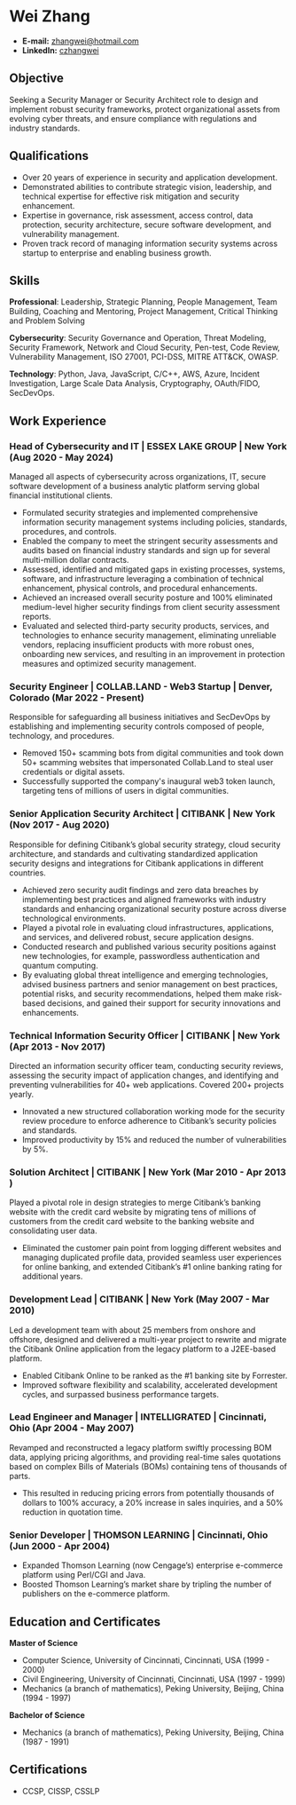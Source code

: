 # Wei Zhang

- **E-mail:** zhangwei@hotmail.com
- **LinkedIn:** [czhangwei](https://www.linkedin.com/in/czhangwei/)

## Objective

Seeking a Security Manager or Security Architect role to design and implement robust security frameworks, protect organizational assets from evolving cyber threats, and ensure compliance with regulations and industry standards.

## Qualifications

- Over 20 years of experience in security and application development.
- Demonstrated abilities to contribute strategic vision, leadership, and technical expertise for effective risk mitigation and security enhancement.
- Expertise in governance, risk assessment, access control, data protection, security architecture, secure software development, and vulnerability management.
- Proven track record of managing information security systems across startup to enterprise and enabling business growth.

## Skills

**Professional**: Leadership, Strategic Planning, People Management, Team Building, Coaching and Mentoring, Project Management, Critical Thinking and Problem Solving

**Cybersecurity**: Security Governance and Operation, Threat Modeling, Security Framework, Network and Cloud Security, Pen-test, Code Review, Vulnerability Management, ISO 27001, PCI-DSS, MITRE ATT&CK, OWASP.

**Technology**: Python, Java, JavaScript, C/C++, AWS, Azure, Incident Investigation, Large Scale Data Analysis, Cryptography, OAuth/FIDO, SecDevOps.

## Work Experience

### Head of Cybersecurity and IT | ESSEX LAKE GROUP | New York (Aug 2020 - May 2024)

Managed all aspects of cybersecurity across organizations, IT, secure software development of a business analytic platform serving global financial institutional clients. 

- Formulated security strategies and implemented comprehensive information security management systems including policies, standards, procedures, and controls.
- Enabled the company to meet the stringent security assessments and audits based on financial industry standards and sign up for several multi-million dollar contracts.
- Assessed, identified and mitigated gaps in existing processes, systems, software, and infrastructure leveraging a combination of technical enhancement, physical controls, and procedural enhancements.
- Achieved an increased overall security posture and 100% eliminated medium-level higher security findings from client security assessment reports.
- Evaluated and selected third-party security products, services, and technologies to enhance security management, eliminating unreliable vendors, replacing insufficient products with more robust ones, onboarding new services, and resulting in an improvement in protection measures and optimized security management.

### Security Engineer | COLLAB.LAND - Web3 Startup | Denver, Colorado (Mar 2022 - Present)

Responsible for safeguarding all business initiatives and SecDevOps by establishing and implementing security controls composed of people, technology, and procedures.

- Removed 150+ scamming bots from digital communities and took down 50+ scamming websites that impersonated Collab.Land to steal user credentials or digital assets.
- Successfully supported the company's inaugural web3 token launch, targeting tens of millions of users in digital communities.

### Senior Application Security Architect | CITIBANK | New York (Nov 2017 - Aug 2020)

Responsible for defining Citibank’s global security strategy, cloud security architecture, and standards and cultivating standardized application security designs and integrations for Citibank applications in different countries.

- Achieved zero security audit findings and zero data breaches by implementing best practices and aligned frameworks with industry standards and enhancing organizational security posture across diverse technological environments.
- Played a pivotal role in evaluating cloud infrastructures, applications, and services, and delivered robust, secure application designs.
- Conducted research and published various security positions against new technologies, for example, passwordless authentication and quantum computing.
- By evaluating global threat intelligence and emerging technologies, advised business partners and senior management on best practices, potential risks, and security recommendations, helped them make risk-based decisions, and gained their support for security innovations and enhancements. 
 
### Technical Information Security Officer | CITIBANK | New York (Apr 2013 - Nov 2017)

Directed an information security officer team, conducting security reviews, assessing the security impact of application changes, and identifying and preventing vulnerabilities for 40+ web applications. Covered 200+ projects yearly.

- Innovated a new structured collaboration working mode for the security review procedure to enforce adherence to Citibank’s security policies and standards.
- Improved productivity by 15% and reduced the number of vulnerabilities by 5%.

### Solution Architect | CITIBANK | New York (Mar 2010 - Apr 2013 )

Played a pivotal role in design strategies to merge Citibank’s banking website with the credit card website by migrating tens of millions of customers from the credit card website to the banking website and consolidating user data. 

- Eliminated the customer pain point from logging different websites and managing duplicated profile data, provided seamless user experiences for online banking, and extended Citibank’s #1 online banking rating for additional years.

### Development Lead | CITIBANK | New York (May 2007 - Mar 2010)

Led a development team with about 25 members from onshore and offshore, designed and delivered a multi-year project to rewrite and migrate the Citibank Online application from the legacy platform to a J2EE-based platform. 

- Enabled Citibank Online to be ranked as the #1 banking site by Forrester.
- Improved software flexibility and scalability, accelerated development cycles, and surpassed business performance targets. 

### Lead Engineer and Manager | INTELLIGRATED | Cincinnati, Ohio (Apr 2004 - May 2007)

Revamped and reconstructed a legacy platform swiftly processing BOM data, applying pricing algorithms, and providing real-time sales quotations based on complex Bills of Materials (BOMs) containing tens of thousands of parts. 

- This resulted in reducing pricing errors from potentially thousands of dollars to 100% accuracy, a 20% increase in sales inquiries, and a 50% reduction in quotation time.

### Senior Developer | THOMSON LEARNING | Cincinnati, Ohio (Jun 2000 - Apr 2004)

- Expanded Thomson Learning (now Cengage’s) enterprise e-commerce platform using Perl/CGI and Java.
- Boosted Thomson Learning’s market share by tripling the number of publishers on the e-commerce platform.

## Education and Certificates

**Master of Science** 

- Computer Science, University of Cincinnati, Cincinnati, USA (1999 - 2000)
- Civil Engineering, University of Cincinnati, Cincinnati, USA (1997 - 1999)
- Mechanics (a branch of mathematics), Peking University, Beijing, China (1994 - 1997)

**Bachelor of Science**
- Mechanics (a branch of mathematics), Peking University, Beijing, China (1987 - 1991) 

## Certifications 

- CCSP, CISSP, CSSLP
